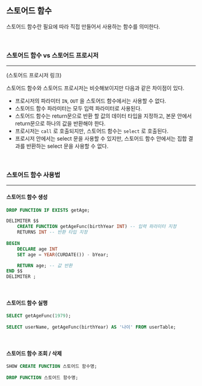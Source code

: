 
## 스토어드 함수

스토어드 함수란 필요에 따라 직접 만들어서 사용하는 함수를 의미한다.

<br>

### 스토어드 함수 vs 스토어드 프로시저
---

(스토어드 프로시저 링크)

스토어드 함수와 스토어드 프로시저는 비슷해보이지만 다음과 같은 차이점이 있다.

- 프로시저의 파라미터 `IN`, `OUT` 을 스토어드 함수에서는 사용할 수 없다.
- 스토어드 함수 파라미터는 모두 입력 파라미터로 사용된다.
- 스토어드 함수는 return문으로 반환 할 값의 데이터 타입을 지정하고, 본문 안에서 return문으로 하나의 값을 반환해야 한다.
- 프로시저는 `call` 로 호출되지만, 스토어드 함수는 `select` 로 호출된다.
- 프로시저 안에서는 select 문을 사용할 수 있지만, 스토어드 함수 안에서는 집합 결과를 반환하는 select 문을 사용할 수 없다.

<br>

### 스토어드 함수 사용법
---

#### 스토어드 함수 생성

```sql
DROP FUNCTION IF EXISTS getAge;

DELIMITER $$
	CREATE FUNCTION getAgeFunc(birthYear INT) -- 입력 파라미터 지정
	RETURNS INT -- 반환 타입 지정
    
BEGIN
	DECLARE age INT
	SET age = YEAR(CURDATE()) - bYear;

	RETURN age; -- 값 반환
END $$
DELIMITER ;
```

<br>

#### 스토어드 함수 실행

```sql
SELECT getAgeFunc(1979);
​
SELECT userName, getAgeFunc(birthYear) AS '나이' FROM userTable;
```

<br>

#### 스토어드 함수 조회 / 삭제

```sql
SHOW CREATE FUNCTION 스토어드 함수명;
​
DROP FUNCTION 스토어드 함수명;
```
